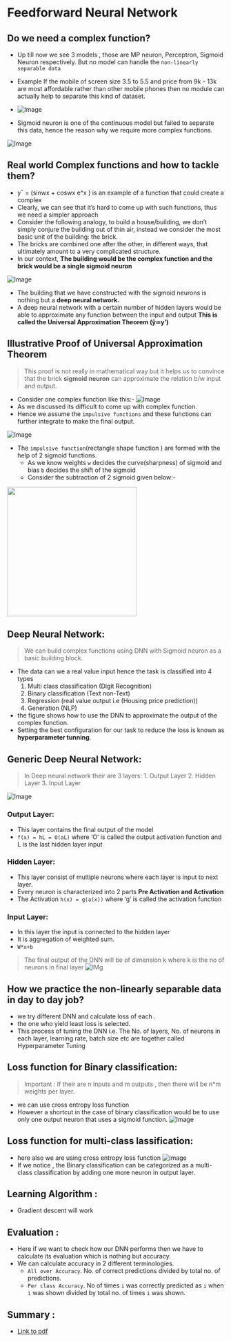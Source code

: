 # Feedforward Neural Network

## Do we need a complex function?

- Up till now we see 3 models , those are MP neuron, Perceptron, Sigmoid Neuron respectively. But no model can handle the `non-linearly separable data `
- Example If the mobile of screen size 3.5 to 5.5 and price from 9k - 13k are most affordable rather than other mobile phones then no module can actually help to separate this kind of dataset.

- ![Image](https://github.com/ShreyasSubhedar/Deep_Learning/blob/master/DL%23104/Images/Screenshot%20from%202020-06-01%2019-15-02.png)

- Sigmoid neuron is one of the continuous model but failed to separate this data, hence the reason why we require more complex functions.

![Image](https://github.com/ShreyasSubhedar/Deep_Learning/blob/master/DL%23104/Images/Screenshot%20from%202020-06-01%2019-15-33.png)

## Real world Complex functions and how to tackle them?

- yˆ = (sinwx + coswx e^x ) is an example of a function that could create a complex
- Clearly, we can see that it’s hard to come up with such functions, thus we need a simpler
approach
- Consider the following analogy, to build a house/building, we don’t simply conjure the building
out of thin air, instead we consider the most basic unit of the building: the brick.
- The bricks are combined one after the other, in different ways, that ultimately amount to a very
complicated structure.
- In our context, **The building would be the complex function and the brick would be a single sigmoid neuron**

![Image](https://github.com/ShreyasSubhedar/Deep_Learning/blob/master/DL%23104/Images/Screenshot%20from%202020-06-01%2020-33-23.png)
- The building that we have constructed with the sigmoid neurons is nothing but a **deep neural network.**
-  A deep neural network with a certain number of hidden layers would
be able to approximate any function between the input and output
**This is called the Universal Approximation Theorem (ŷ≃y’)**

## Illustrative Proof of Universal Approximation Theorem

> This proof is not really in mathematical way but it helps us to convince that the brick **sigmoid neuron** can approximate the relation b/w input and output.
- Consider one complex function like this:-
![Image](https://upload.wikimedia.org/wikipedia/commons/thumb/0/02/Simple_sine_wave.svg/1200px-Simple_sine_wave.svg.png)
- As we discussed its difficult to come up with complex function.
- Hence we assume the `impulsive functions` and these functions can further integrate to make the final output.

![Image](https://github.com/ShreyasSubhedar/Deep_Learning/blob/master/DL%23104/Images/Screenshot%20from%202020-06-01%2022-08-28.png)
- The `impulsive function`(rectangle shape function ) are formed with the help of 2 sigmoid functions.
    - As we know weights `w` decides the curve(sharpness) of sigmoid and bias `b` decides the shift of the sigmoid 
    - Consider the subtraction of 2 sigmoid given below:-
<img align="center" src="https://github.com/ShreyasSubhedar/Deep_Learning/blob/master/DL%23104/Images/Screenshot%20from%202020-06-01%2022-19-39.png" height=300px>

## Deep Neural Network:
> We can build complex functions using DNN with Sigmoid neuron as a basic building block.
- The data can we a real value input hence the task is classified into 4 types
    1. Multi class classification (Digit Recognition)
    2. Binary classification (Text non-Text) 
    3. Regression (real value output i.e (Housing price prediction))
    4. Generation (NLP)
- the figure shows how to use the DNN to approximate the output of the complex function.
- Setting the best configuration for our task  to reduce the loss is known as **hyperparameter tunning**.

## Generic Deep Neural Network:
> In Deep neural network their are 3 layers:
    1. Output Layer
    2. Hidden Layer
    3. Input Layer
    
![Image](https://hackernoon.com/hn-images/1*LsmIIg6u4BhGHIykJNa2hA.png)

### Output Layer: 
- This layer contains the final output of the model
-  `f(x) = hL = O(aL)` where ‘O’ is called the output activation function and L is the last hidden layer input

### Hidden Layer:
- This layer consist of multiple neurons where each layer is input to next layer.
- Every neuron is characterized into 2 parts **Pre Activation and Activation**
- The Activation `h(x) = g(a(x))` where ‘g’ is called the activation function

### Input Layer:
- In this layer the input is connected to the hidden layer 
- It is aggregation of weighted sum.
- `W*x+b`

> The final output of the DNN will be of dimension k where k is the no of neurons in final layer 
 ![IMg](https://github.com/ShreyasSubhedar/Deep_Learning/blob/master/DL%23104/Images/Screenshot%20from%202020-06-09%2011-08-56.png)



## How we practice the non-linearly separable data in day to day job?
- we try different DNN and calculate loss of each .
- the one who yield least loss is selected.
- This process of tuning the DNN i.e. The No. of layers, No. of neurons in each layer, learning rate, batch size etc are together called Hyperparameter Tuning 
## Loss function for Binary classification:
> Important : If their are n inputs and m outputs , then there will be n*m weights per layer.
- we can use cross entropy loss function
-   However a shortcut in the case of binary classification would be to use only one output neuron
that uses a sigmoid function. 
![Image](https://github.com/ShreyasSubhedar/Deep_Learning/blob/master/DL%23104/Images/Screenshot%20from%202020-06-09%2012-13-05.png)

## Loss function for multi-class lassification:
- here also we are using cross entropy loss function 
    ![image](https://miro.medium.com/max/919/1*ETtY7KCrzAlOmLeyDWE4Xg.png)
- If we notice , the Binary classification can be categorized as a multi-class classification  by adding one more neuron in output layer.

## Learning Algorithm :
- Gradient descent will work

## Evaluation :
- Here if we want to check how our DNN performs then we have to calculate its evaluation which is nothing but accuracy.
- We can calculate accuracy in 2 different terminologies.
    - `All over Accuracy`.
        No. of correct predictions divided by total no. of predictions.
    - `Per class Accuracy`.
        No of times `i` was correctly predicted as `i` when `i` was shown divided by total no. of times `i` was shown. 

## Summary :
- [Link to pdf](https://d11kzy43d5zaui.cloudfront.net/DeepLearningCourse/pdf/Feedforward-Neural-Networks/Lesson+18_+Summary.pdf)
